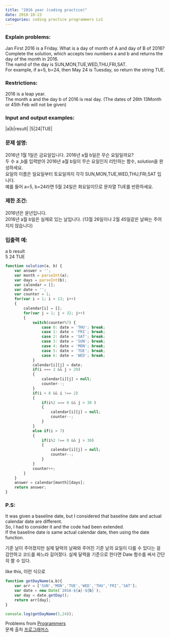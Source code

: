 ```yaml
---
title: "2016 year (coding practice)"
date: 2018-10-23
categories: coding practice programmers Lv1
---
```

### Explain problems: 
Jan First 2016 is a Friday. What is a day of month of A and day of B of 2016?<br>
Complete the solution, which accepts two numbers a and b and returns the day of the month in 2016.<br>
The namd of the day is SUN,MON,TUE,WED,THU,FRI,SAT.<br>
For example, if a=5, b=24, then May 24 is Tuesday, so return the string TUE.<br>

### Restrictions: 
2016 is a leap year.<br>
The month a and the day b of 2016 is real day. (The dates of 26th 13Month or 45th Feb will not be given)<br>

### Input and output examples: 
|a|b|result|
|5|24|TUE|

### 문제 설명:
2016년 1월 1일은 금요일입니다. 2016년 a월 b일은 무슨 요일일까요? <br>
두 수 a ,b를 입력받아 2016년 a월 b일이 무슨 요일인지 리턴하는 함수, solution을 완성하세요. <br>
요일의 이름은 일요일부터 토요일까지 각각 SUN,MON,TUE,WED,THU,FRI,SAT 입니다. <br>
예를 들어 a=5, b=24라면 5월 24일은 화요일이므로 문자열 TUE를 반환하세요. <br>

### 제한 조건:
2016년은 윤년입니다. <br>
2016년 a월 b일은 실제로 있는 날입니다. (13월 26일이나 2월 45일같은 날짜는 주어지지 않습니다) <br>

### 입출력 예:
a	b	result <br>
5	24	TUE <br>

```javascript
function solution(a, b) {
    var answer = '';
    var month = parseInt(a);
    var days = parseInt(b);
    var calendar = [];
    var date = '';
    var counter = 1;
    for(var i = 1; i < 13; i++)
    {
        calendar[i] = [];
        for(var j = 1; j < 32; j++)
        {
            switch(counter%7) {
                case 0: date = 'THU'; break;
                case 1: date = 'FRI'; break;
                case 2: date = 'SAT'; break;
                case 3: date = 'SUN'; break;
                case 4: date = 'MON'; break;
                case 5: date = 'TUE'; break;
                case 6: date = 'WED'; break;
            }
            calendar[i][j] = date;
            if(i === 2 && j > 29)
            {
                calendar[i][j] = null;
                counter--;
            }
            if(i < 8 && i !== 2)
            {
                if(i%2 === 0 && j > 30 )
                {
                    calendar[i][j] = null;
                    counter--;
                }    
            }
            else if(i > 7)
            {
                if(i%2 !== 0 && j > 30)
                {
                    calendar[i][j] = null;
                    counter--;
                }
            }
            counter++;
        }
    }
    answer = calendar[month][days];
    return answer;
}
```
### P.S:
It was given a baseline date, but I considered that baseline date and actual calendar date are different. <br>
So, I had to consider it and the code had been extended. <br>
If the baseline date is same actual calendar date, then using the date function. <br>


기준 날이 주어졌지만 실제 달력의 날짜와 주어진 기준 날의 요일이 다를 수 있다는 걸 감안하고 코드를 짜느라 길어졌다.
실제 달력을 기준으로 한다면 Date 함수를 써서 간단히 짤 수 있다. 

like this,
이런 식으로


```javascript
function getDayName(a,b){
    var arr = ['SUN','MON','TUE','WED','THU','FRI','SAT'];
    var date = new Date(`2016-${a}-${b}`);
    var day = date.getDay();
    return arr[day];
}

console.log(getDayName(5,24));
```

Problems from [Programmers](https://programmers.co.kr/) <br>
문제 출처 [프로그래머스](https://programmers.co.kr/)
